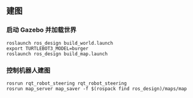 ## 建图
### 启动 Gazebo 并加载世界
```
roslaunch ros_design build_world.launch
export TURTLEBOT3_MODEL=burger
roslaunch ros_design build_map.launch
```
### 控制机器人建图
```
rosrun rqt_robot_steering rqt_robot_steering
rosrun map_server map_saver -f $(rospack find ros_design)/maps/map
```